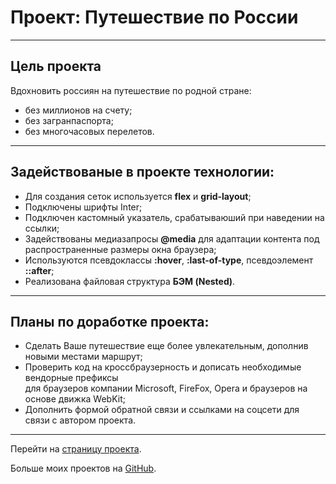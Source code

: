 # Проект: Путешествие по России
------  

## Цель проекта  
Вдохновить россиян на путешествие по родной стране:
* без миллионов на счету;
* без загранпаспорта;
* без многочасовых перелетов.
------  

## Задействованые в проекте технологии:
* Для создания сеток используется **flex** и **grid-layout**;  
* Подключены шрифты Inter;
* Подключен кастомный указатель, срабатываюший при наведении на ссылки;
* Задействованы медиазапросы **@media** для адаптации контента под распространенные размеры окна браузера;
* Используются псевдоклассы **:hover**, **:last-of-type**, псевдоэлемент **::after**;
* Реализована файловая структура **БЭМ (Nested)**.  
------

## Планы по доработке проекта:
* Сделать Ваше путешествие еще более увлекательным, дополнив новыми местами маршрут;
* Проверить код на кроссбраузерность и дописать необходимые вендорные префиксы  
для браузеров компании Microsoft, FireFox, Opera и браузеров на основе движка WebKit;
* Дополнить формой обратной связи и ссылками на соцсети для связи с автором проекта.
------

Перейти на [страницу проекта](https://sergeyladorski.github.io/russian-travel-sl/).

Больше моих проектов на [GitHub](https://github.com/sergeyladorski).
